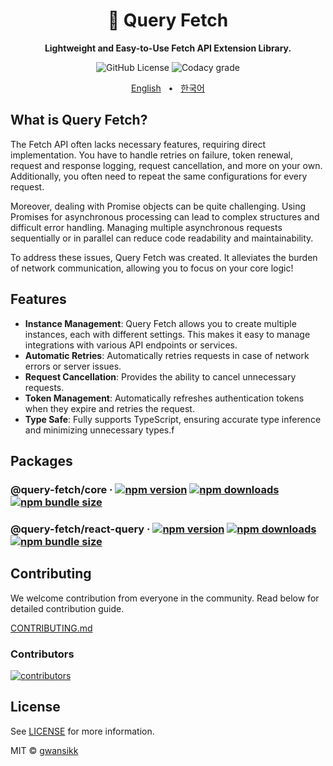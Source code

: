 <div align="center">

<h1>🔗 Query Fetch</h1>
<p><b>Lightweight and Easy-to-Use Fetch API Extension Library.</b></p>

![GitHub License](https://img.shields.io/github/license/gwansikk/query-fetch?labelColor=black&color=black)
![Codacy grade](https://img.shields.io/codacy/grade/bf89208f2e9f4590832d09131dd207c2?logo=codacy&labelColor=black&color=black)

[English](https://github.com/gwansikk/query-fetch/blob/main/README.md)
&nbsp;&nbsp;•&nbsp;&nbsp;
[한국어](https://github.com/gwansikk/query-fetch/blob/main/README-ko_kr.md)

</div>

## What is Query Fetch?

The Fetch API often lacks necessary features, requiring direct implementation. You have to handle retries on failure, token renewal, request and response logging, request cancellation, and more on your own. Additionally, you often need to repeat the same configurations for every request.

Moreover, dealing with Promise objects can be quite challenging. Using Promises for asynchronous processing can lead to complex structures and difficult error handling. Managing multiple asynchronous requests sequentially or in parallel can reduce code readability and maintainability.

To address these issues, Query Fetch was created. It alleviates the burden of network communication, allowing you to focus on your core logic!

## Features

- **Instance Management**: Query Fetch allows you to create multiple instances, each with different settings. This makes it easy to manage integrations with various API endpoints or services.
- **Automatic Retries**: Automatically retries requests in case of network errors or server issues.
- **Request Cancellation**: Provides the ability to cancel unnecessary requests.
- **Token Management**: Automatically refreshes authentication tokens when they expire and retries the request.
- **Type Safe**: Fully supports TypeScript, ensuring accurate type inference and minimizing unnecessary types.f

## Packages

### @query-fetch/core &middot; [![npm version](https://img.shields.io/npm/v/@query-fetch/core?color=000&labelColor=000&logo=npm)](https://www.npmjs.com/package/@query-fetch/core) [![npm downloads](https://img.shields.io/npm/dt/@query-fetch/core?color=000&labelColor=000)](https://www.npmjs.com/package/@query-fetch/core) [![npm bundle size](https://img.shields.io/bundlephobia/min/@query-fetch/core?color=000&labelColor=000)](https://www.npmjs.com/package/@query-fetch/core)

### @query-fetch/react-query &middot; [![npm version](https://img.shields.io/npm/v/@query-fetch/react-query?color=000&labelColor=000&logo=npm)](https://www.npmjs.com/package/@query-fetch/react-query) [![npm downloads](https://img.shields.io/npm/dt/@query-fetch/react-query?color=000&labelColor=000)](https://www.npmjs.com/package/@query-fetch/react-query) [![npm bundle size](https://img.shields.io/bundlephobia/min/@query-fetch/react-query?color=000&labelColor=000)](https://www.npmjs.com/package/@query-fetch/react-query)

## Contributing

We welcome contribution from everyone in the community. Read below for detailed contribution guide.

[CONTRIBUTING.md](https://github.com/gwansikk/query-fetch/blob/main/CONTREIBUTING.md)

### Contributors

[![contributors](https://contrib.rocks/image?repo=gwansikk/query-fetch)](https://github.com/gwansikk/query-fetch/contributors)

## License

See [LICENSE](https://github.com/gwansikk/query-fetch/blob/main/LICENSE) for more information.

MIT © [gwansikk](https://github.com/gwansikk)
